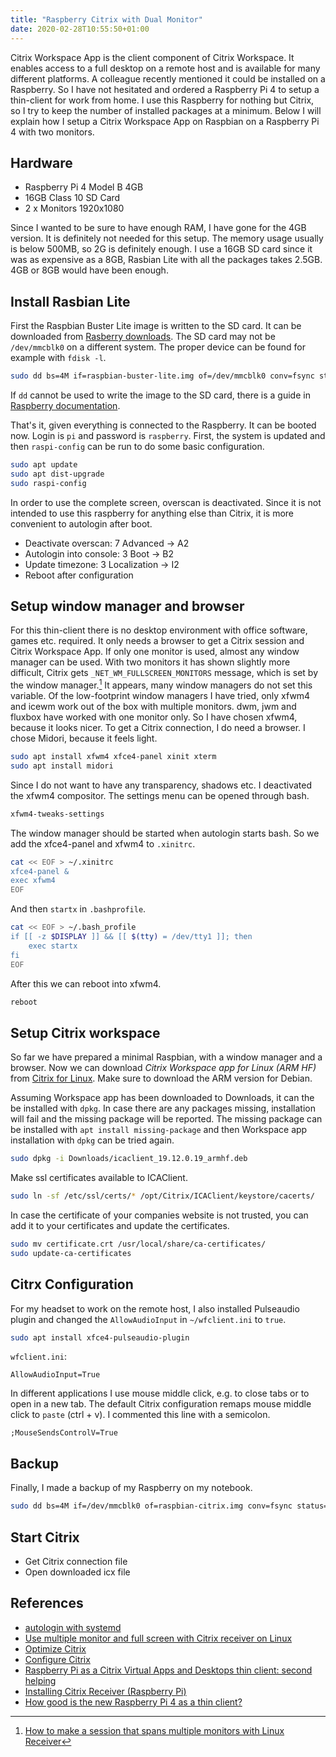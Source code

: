 ```yaml
---
title: "Raspberry Citrix with Dual Monitor"
date: 2020-02-28T10:55:50+01:00
---
```


Citrix Workspace App is the client component of Citrix
Workspace. It enables access to a full desktop on a
remote host and is available for many different platforms.
A colleague recently mentioned it could be installed
on a Raspberry. So I have not hesitated and
ordered a Raspberry Pi 4 to setup a thin-client for
work from home. I use this Raspberry for nothing but
Citrix, so I try to keep the number of installed packages
at a minimum. Below I will explain how I setup a Citrix
Workspace App on Raspbian on a Raspberry Pi 4 with
two monitors.

## Hardware

- Raspberry Pi 4 Model B 4GB
- 16GB Class 10 SD Card
- 2 x Monitors 1920x1080

Since I wanted to be sure to have enough RAM, I have gone
for the 4GB version. It is definitely not needed for
this setup. The memory usage usually is below 500MB,
so 2G is definitely enough. I use a 16GB SD card since
it was as expensive as a 8GB, Rasbian Lite with all
the packages takes 2.5GB. 4GB or 8GB would have been
enough.

## Install Rasbian Lite

First the Raspbian Buster Lite image is written to the
SD card. It can be downloaded from
[Rasberry downloads][raspi-download].
The SD card may not be `/dev/mmcblk0` on a different
system. The proper device can be found for example with
`fdisk -l`.

```bash
sudo dd bs=4M if=raspbian-buster-lite.img of=/dev/mmcblk0 conv=fsync status=progress
```

If `dd` cannot be used to write the image to
the SD card, there is a guide in
[Raspberry documentation][raspi-write-sdcard].

That's it, given everything is connected to the Raspberry.
It can be booted now. Login is `pi` and password is
`raspberry`. First, the system is updated and then
`raspi-config` can be run to do some basic
configuration.

```bash
sudo apt update
sudo apt dist-upgrade
sudo raspi-config
```
In order to use the complete screen, overscan is deactivated.
Since it is not intended to use this raspberry for anything
else than Citrix, it is more convenient to autologin after
boot.

- Deactivate overscan: 7 Advanced -> A2
- Autologin into console: 3 Boot -> B2
- Update timezone: 3 Localization -> I2
- Reboot after configuration

## Setup window manager and browser

For this thin-client there is no desktop environment
with office software, games etc. required. It only
needs a browser to get a Citrix session and Citrix
Workspace App. If only one monitor is used, almost any
window manager can be used. With two monitors it
has shown slightly more difficult, Citrix gets
`_NET_WM_FULLSCREEN_MONITORS` message, which is set
by the window manager.[^1] It appears, many window
managers do not set this variable. Of the low-footprint
window managers I have tried, only xfwm4 and icewm
work out of the box with multiple monitors. dwm, jwm
and fluxbox have worked with one monitor only. So I
have chosen xfwm4, because it looks nicer. To get
a Citrix connection, I do need a browser. I chose
Midori, because it feels light.

```bash
sudo apt install xfwm4 xfce4-panel xinit xterm
sudo apt install midori
```

Since I do not want to have any transparency, shadows
etc. I deactivated the xfwm4 compositor. The settings
menu can be opened through bash.

```bash
xfwm4-tweaks-settings
```

The window manager should be started when autologin
starts bash. So we add the xfce4-panel and xfwm4 to
`.xinitrc`.
```bash
cat << EOF > ~/.xinitrc
xfce4-panel &
exec xfwm4
EOF
```

And then `startx` in `.bashprofile`.
```bash
cat << EOF > ~/.bash_profile
if [[ -z $DISPLAY ]] && [[ $(tty) = /dev/tty1 ]]; then
    exec startx
fi
EOF
```

After this we can reboot into xfwm4.
```bash
reboot
```

## Setup Citrix workspace

So far we have prepared a minimal Raspbian, with a
window manager and a browser. Now we can download
*Citrix Workspace app for Linux (ARM HF)* from
[Citrix for Linux][citrix-linux]. Make sure to download
the ARM version for Debian.

Assuming Workspace app has been downloaded to Downloads,
it can the be installed with `dpkg`. In case there are
any packages missing, installation will fail and the
missing package will be reported. The missing package 
can be installed with `apt install missing-package` 
and then Workspace app installation with `dpkg` can
be tried again.

```bash
sudo dpkg -i Downloads/icaclient_19.12.0.19_armhf.deb
```

Make ssl certificates available to ICAClient.

```bash
sudo ln -sf /etc/ssl/certs/* /opt/Citrix/ICAClient/keystore/cacerts/
```

In case the certificate of your companies website
is not trusted, you can add it to your certificates
and update the certificates.

```bash
sudo mv certificate.crt /usr/local/share/ca-certificates/
sudo update-ca-certificates
```

## Citrx Configuration

For my headset to work on the remote host, I also installed
Pulseaudio plugin and changed the `AllowAudioInput` in
`~/wfclient.ini` to `true`.

```bash
sudo apt install xfce4-pulseaudio-plugin
```

`wfclient.ini`:
```
AllowAudioInput=True
```

In different applications I use mouse middle click, e.g. to
close tabs or to open in a new tab. The default Citrix configuration
remaps mouse middle click to `paste` (ctrl + v). I commented this
line with a semicolon.
```
;MouseSendsControlV=True
```

## Backup

Finally, I made a backup of my Raspberry on my notebook.

```bash
sudo dd bs=4M if=/dev/mmcblk0 of=raspbian-citrix.img conv=fsync status=progress
```

## Start Citrix

- Get Citrix connection file
- Open downloaded icx file

[^1]: [How to make a session that spans multiple monitors with Linux Receiver](https://support.citrix.com/article/CTX209485)

[raspi-download]: https://www.raspberrypi.org/downloads/raspbian/
[raspi-write-sdcard]: https://www.raspberrypi.org/documentation/installation/installing-images/README.md
[citrix-linux]: https://www.citrix.com/downloads/workspace-app/linux/workspace-app-for-linux-latest.html

## References

- [autologin with systemd](https://unix.stackexchange.com/questions/42359/how-can-i-autologin-to-desktop-with-systemd)
- [Use multiple monitor and full screen with Citrix receiver on Linux](https://arsenicks.wordpress.com/2019/01/30/use-multiple-monitor-and-full-screen-with-citrix-receiver-on-linux/)
- [Optimize Citrix](https://docs.citrix.com/en-us/receiver/linux/current-release/optimize.html)
- [Configure Citrix](https://docs.citrix.com/en-us/citrix-workspace-app-for-linux/configure-xenapp.html)
- [Raspberry Pi as a Citrix Virtual Apps and Desktops thin client: second helping](https://www.citrix.com/blogs/2018/11/30/raspberry-pi-as-a-citrix-virtual-apps-and-desktops-thin-client-second-helping/)
- [Installing Citrix Receiver (Raspberry Pi)](https://geektechstuff.com/2018/06/24/installing-citrix-receiver-raspberry-pi/)
- [How good is the new Raspberry Pi 4 as a thin client?](https://www.citrix.com/blogs/2019/07/08/how-good-is-the-new-raspberry-pi-4-as-a-thin-client/)
